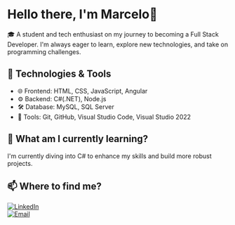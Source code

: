 # Hello there, I'm Marcelo👋

🎓 A student and tech enthusiast on my journey to becoming a Full Stack Developer. I'm always eager to learn, explore new technologies, and take on programming challenges.

## 🚀 Technologies & Tools  
- 🌐 Frontend: HTML, CSS, JavaScript, Angular 
- ⚙️ Backend: C#(.NET), Node.js
- 🛠️ Database: MySQL, SQL Server  
- 🔧 Tools: Git, GitHub, Visual Studio Code, Visual Studio 2022  

## 📌 What am I currently learning?  
I'm currently diving into C# to enhance my skills and build more robust projects.  

## 📫 Where to find me?  
[![LinkedIn](https://img.shields.io/badge/LinkedIn-0077B5?style=for-the-badge&logo=linkedin&logoColor=white)](https://www.linkedin.com/in/marcelo-cambraia-villela-180860313/)  
[![Email](https://img.shields.io/badge/Email-D14836?style=for-the-badge&logo=gmail&logoColor=white)](mailto:marcelocambraiav@gmail.com)  
  


<!--
**MarceloCambraia/MarceloCambraia** is a ✨ _special_ ✨ repository because its `README.md` (this file) appears on your GitHub profile.

Here are some ideas to get you started:

- 🔭 I’m currently working on ...
- 🌱 I’m currently learning ...
- 👯 I’m looking to collaborate on ...
- 🤔 I’m looking for help with ...
- 💬 Ask me about ...
- 📫 How to reach me: ...
- 😄 Pronouns: ...
- ⚡ Fun fact: ...
-->
